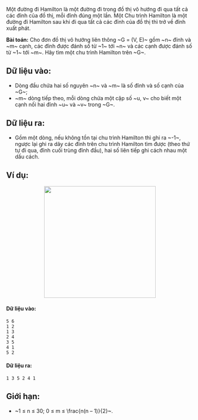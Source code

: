 Một đường đi Hamilton là một đường đi trong đồ thị vô hướng đi qua tất cả các đỉnh của đồ thị, mỗi đỉnh đúng một lần. Một Chu trình Hamilton là một đường đi Hamilton sau khi đi qua tất cả các đỉnh của đồ thị thì trở về đỉnh xuất phát.

**Bài toán:** Cho đơn đồ thị vô hướng liên thông ~G = (V, E)~ gồm ~n~ đỉnh và ~m~ cạnh, các đỉnh được đánh số từ ~1~ tới ~n~ và các cạnh được đánh số từ ~1~ tới ~m~. Hãy tìm một chu trình Hamilton trên ~G~.

## Dữ liệu vào:
- Dòng đầu chứa hai số nguyên ~n~ và ~m~ là số đỉnh và số cạnh của ~G~;
- ~m~ dòng tiếp theo, mỗi dòng chứa một cặp số ~u, v~ cho biết một cạnh nối hai đỉnh ~u~ và ~v~ trong ~G~.

## Dữ liệu ra:
- Gồm một dòng, nếu không tồn tại chu trình Hamilton thì ghi ra ~-1~, ngược lại ghi ra dãy các đỉnh trên chu trình Hamilton tìm được (theo thứ tự đi qua, đỉnh cuối trùng đỉnh đầu), hai số liên tiếp ghi cách nhau một dấu cách.

## Ví dụ:
<center><img src="/images/problems/546/CIRHAMILT.jpg" width="300px" /></center>

#### Dữ liệu vào:
```
5 6
1 2
1 3
2 4
3 5
4 1
5 2
```

#### Dữ liệu ra:
```
1 3 5 2 4 1
```

## Giới hạn:
- ~1 ≤ n ≤ 30; 0 ≤ m ≤ \frac{n(n – 1)}{2}~.